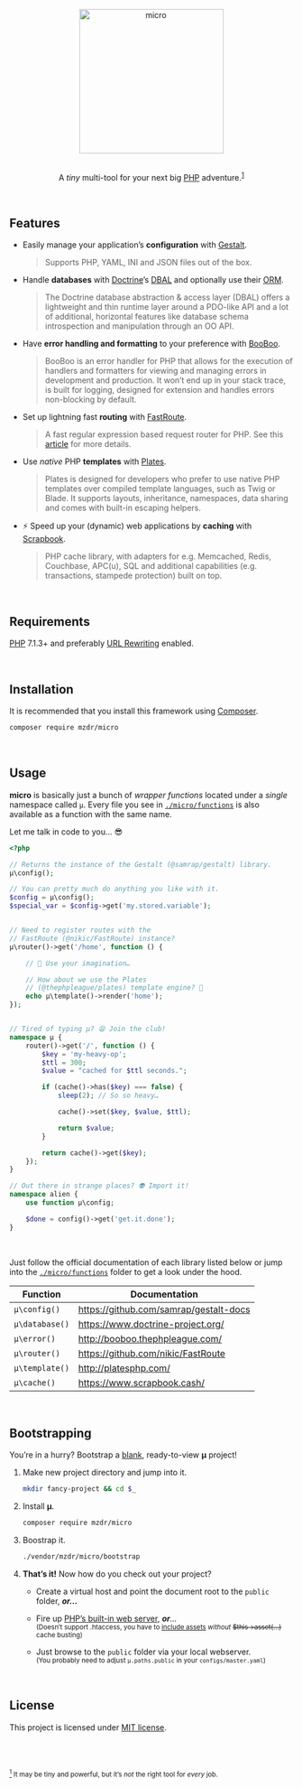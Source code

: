 <p align="center">
    <a href="https://github.com/mzdr/micro">
        <img src="https://mzdr.github.io/assets/images/icons/micro.svg" width="256" alt="micro">
    </a><br><br>
</p>
<p align="center">A <em>tiny</em> multi-tool for your next big <a href="http://php.net/">PHP</a> adventure.<sup><a name="a1" href="#f1">1</a></sup></p><br>

## Features

- Easily manage your application’s **configuration** with [Gestalt].

    > Supports PHP, YAML, INI and JSON files out of the box.

- Handle **databases** with [Doctrine]’s [DBAL] and optionally use their [ORM].

    > The Doctrine database abstraction & access layer (DBAL) offers a lightweight and thin runtime layer around a PDO-like API and a lot of additional, horizontal features like database schema introspection and manipulation through an OO API.

- Have **error handling and formatting** to your preference with [BooBoo].

    > BooBoo is an error handler for PHP that allows for the execution of handlers and formatters for viewing and managing errors in development and production. It won’t end up in your stack trace, is built for logging, designed for extension and handles errors non-blocking by default.

- Set up lightning fast **routing** with [FastRoute].

    > A fast regular expression based request router for PHP. See this [article](http://nikic.github.io/2014/02/18/Fast-request-routing-using-regular-expressions.html) for more details.

- Use _native_ PHP **templates** with [Plates].

    > Plates is designed for developers who prefer to use native PHP templates over compiled template languages, such as Twig or Blade. It supports layouts, inheritance, namespaces, data sharing and comes with built-in escaping helpers.

- ⚡️ Speed up your (dynamic) web applications by **caching** with [Scrapbook].

    > PHP cache library, with adapters for e.g. Memcached, Redis, Couchbase, APC(u), SQL and additional capabilities (e.g. transactions, stampede protection) built on top.

<br>

## Requirements

[PHP] 7.1.3+ and preferably [URL Rewriting] enabled.

<br>

## Installation

It is recommended that you install this framework using [Composer].

```bash
composer require mzdr/micro
```

<br>

## Usage

**micro** is basically just a bunch of _wrapper functions_ located under a _single_ namespace called `µ`. Every file you see in [`./micro/functions`] is also available as a function with the same name.

Let me talk in code to you… 😎

```php
<?php

// Returns the instance of the Gestalt (@samrap/gestalt) library.
µ\config();

// You can pretty much do anything you like with it.
$config = µ\config();
$special_var = $config->get('my.stored.variable');


// Need to register routes with the
// FastRoute (@nikic/FastRoute) instance?
µ\router()->get('/home', function () {

    // 🌈 Use your imagination…

    // How about we use the Plates
    // (@thephpleague/plates) template engine? 🤩
    echo µ\template()->render('home');
});


// Tired of typing µ? 😫 Join the club!
namespace µ {
    router()->get('/', function () {
        $key = 'my-heavy-op';
        $ttl = 300;
        $value = "cached for $ttl seconds.";

        if (cache()->has($key) === false) {
            sleep(2); // So so heavy…

            cache()->set($key, $value, $ttl);

            return $value;
        }

        return cache()->get($key);
    });
}

// Out there in strange places? 👽 Import it!
namespace alien {
    use function µ\config;

    $done = config()->get('get.it.done');
}
```

<br>

Just follow the official documentation of each library listed below or jump into the [`./micro/functions`] folder to get a look under the hood.

| Function           | Documentation                            | 
| ------------------ | ---------------------------------------- | 
| `µ\config()`       | https://github.com/samrap/gestalt-docs   |
| `µ\database()`     | https://www.doctrine-project.org/        |
| `µ\error()`        | http://booboo.thephpleague.com/          |
| `µ\router()`       | https://github.com/nikic/FastRoute       |
| `µ\template()`     | http://platesphp.com/                    |
| `µ\cache()`        | https://www.scrapbook.cash/              |

<br>

## Bootstrapping

You’re in a hurry? Bootstrap a [blank], ready-to-view **µ** project!

1. Make new project directory and jump into it.

    ```bash
    mkdir fancy-project && cd $_
    ```

2. Install **µ**.

    ```bash
    composer require mzdr/micro
    ```

3. Boostrap it.

    ```bash
    ./vendor/mzdr/micro/bootstrap
    ```

4. **That’s it!** Now how do you check out your project?

    - Create a virtual host and point the document root to the `public` folder, _**or…**_

    - Fire up [PHP’s built-in web server], _**or**…_  
    <sup>(Doesn’t support .htaccess, you have to [include assets](https://github.com/mzdr/micro/blob/master/boilerplates/blank/views/_layouts/default.php#L8) _without_ <strike>$this->asset(…)</strike> cache busting)</sup>

    - Just browse to the `public` folder via your local webserver.  
    <sup>(You probably need to adjust `µ.paths.public` in your `configs/master.yaml`)</sup>


<br>

## License

This project is licensed under [MIT license].

<br>
<br>
<br>

<sup>
    <a href="#a1" name="f1"><sup>1</sup></a> It may be tiny and powerful, but it’s <em>not</em> the right tool for <em>every</em> job.<br>
</sup>

[Gestalt]: https://github.com/samrap/gestalt
[Doctrine]: https://www.doctrine-project.org/
[DBAL]: https://www.doctrine-project.org/projects/dbal.html
[ORM]: https://www.doctrine-project.org/projects/orm.html
[BooBoo]: https://github.com/thephpleague/booboo
[FastRoute]: https://github.com/nikic/FastRoute
[Plates]: https://github.com/thephpleague/plates
[Scrapbook]: https://github.com/matthiasmullie/scrapbook#keyvaluestore
[PHP]: http://php.net
[PHP’s built-in web server]: https://secure.php.net/manual/en/features.commandline.webserver.php
[Composer]: https://getcomposer.org/doc/00-intro.md
[URL Rewriting]: https://github.com/mzdr/micro/wiki/URL-Rewriting
[MIT license]: ./LICENSE
[`./micro/functions`]: ./micro/functions
[blank]: ./boilerplates/blank
